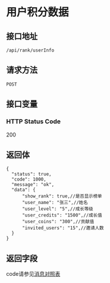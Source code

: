 # 用户积分数据

## 接口地址

`/api/rank/userInfo`

## 请求方法

```POST ```

## 接口变量

### HTTP Status Code

200

## 返回体

```json5
{
  "status": true,
  "code": 1000,
  "message": "ok",
  "data": {
      "show_rank": true,//是否显示榜单
      "user_name": "张三",//姓名
      "user_level": "5",//成长等级
      "user_credits": "1500",//成长值
      "user_coins": "300",//贡献值
      "invited_users": "15",//邀请人数
  }
}
```

## 返回字段



code请参见[消息对照表](消息对照表.md)
